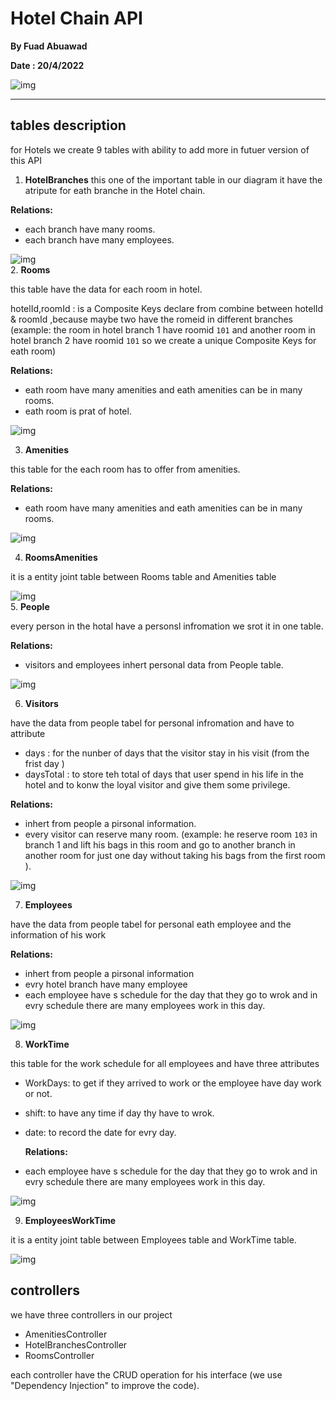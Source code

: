 #  Hotel Chain API

**By Fuad Abuawad**

**Date : 20/4/2022**

![img](./image/ERD_Hotel.png)

---

## tables description


for Hotels we create 9 tables with ability to add more in futuer version of this API

1. **HotelBranches**
this one of the important table in our diagram it have the atripute for eath branche in the Hotel chain.


 **Relations:**  
  - each branch have many rooms.
  - each branch have many employees.
         


![img](./image/HB_table.PNG)     
2. **Rooms**
    
this table have the data for each room in hotel.

hotelId,roomId : is a Composite Keys declare from combine between hotelId & roomId ,because maybe two have the romeid in different branches (example: the room in hotel branch 1 have roomid `101` and another room in hotel branch 2 have roomid `101` so we create a unique Composite Keys for eath room)


**Relations:**


  - eath room have many amenities and eath amenities can be in many rooms.
  - eath room is prat of hotel.



![img](./image/R_table.PNG)


3. **Amenities** 

this table for the each room has to offer from amenities.

**Relations:**
  - eath room have many amenities and eath amenities can be in many rooms.


![img](./image/A_table.PNG)  
   
4. **RoomsAmenities**


it is a entity joint table between Rooms table and Amenities table


![img](./image/RA_table.PNG)  
5. **People**


every person in the hotal have a personsl infromation we srot it in one table.

**Relations:**
    
  - visitors and employees inhert personal data from People table.      


![img](./image/P_table.PNG)


6. **Visitors** 

have the data from people tabel for personal infromation and have to attribute

 - days : for the nunber of days that the visitor stay in his visit (from the frist day ) 
 - daysTotal : to store teh total of days that user spend in his life in the hotel and to konw the loyal visitor and give them some privilege. 


**Relations:**

  - inhert from people a pirsonal information.
  - every visitor can reserve many room. (example: he reserve room `103` in branch 1 and lift his bags in this room and go to another branch in another room for just one day without taking his bags from the first room ).
      
![img](./image/v_table.PNG)  

7. **Employees** 
    
have the data from people tabel for personal eath employee and the information of his work 

**Relations:**
  - inhert from people a pirsonal information
  - evry hotel branch have many employee
  - each employee have s schedule for the day that they go to wrok and in evry schedule there are many employees work in this day.

![img](./image/E_table.PNG)

8. **WorkTime**

this table for the work schedule for all employees and have three attributes

  - WorkDays: to get if they arrived to work or the employee have day work or not.
  - shift: to have any time if day thy have to wrok.
  - date: to record the date for evry day.     
     
    **Relations:**
   - each employee have s schedule for the day that they go to wrok and in evry schedule there are many employees work in this day.

![img](./image/W_table.PNG)

9. **EmployeesWorkTime** 


it is a entity joint table between Employees table and WorkTime table.


![img](./image/EW_table.PNG)

 
 

## controllers 

we have three controllers in our project

- AmenitiesController
- HotelBranchesController
- RoomsController

each controller have the CRUD operation for his interface (we use "Dependency Injection" to improve the code).